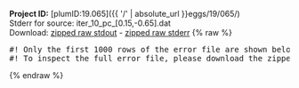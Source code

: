 **Project ID:** [plumID:19.065]({{ '/' | absolute_url }}eggs/19/065/)  
Stderr for source:  iter_10_pc_[0.15,-0.65].dat   
Download: [zipped raw stdout](iter_10_pc_[0.15,-0.65].dat.plumed_master.stdout.txt.zip) - [zipped raw stderr](iter_10_pc_[0.15,-0.65].dat.plumed_master.stderr.txt.zip) 
{% raw %}
<pre>
#! Only the first 1000 rows of the error file are shown below
#! To inspect the full error file, please download the zipped raw stderr file above
</pre>
{% endraw %}

